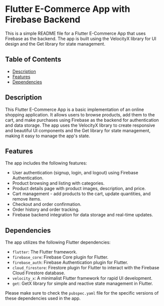 # Flutter E-Commerce App with Firebase Backend

This is a simple README file for a Flutter E-Commerce App that uses Firebase as the backend. The app is built using the VelocityX library for UI design and the Get library for state management.

## Table of Contents

- [Description](#description)
- [Features](#features)
- [Dependencies](#dependencies)

## Description

This Flutter E-Commerce App is a basic implementation of an online shopping application. It allows users to browse products, add them to the cart, and make purchases using Firebase as the backend for authentication and data storage. The app uses the VelocityX library to create responsive and beautiful UI components and the Get library for state management, making it easy to manage the app's state.

## Features

The app includes the following features:

- User authentication (signup, login, and logout) using Firebase Authentication.
- Product browsing and listing with categories.
- Product details page with product images, description, and price.
- Cart management - add products to the cart, update quantities, and remove items.
- Checkout and order confirmation.
- Order history and order tracking.
- Firebase backend integration for data storage and real-time updates.

## Dependencies

The app utilizes the following Flutter dependencies:

- `flutter`: The Flutter framework.
- `firebase_core`: Firebase Core plugin for Flutter.
- `firebase_auth`: Firebase Authentication plugin for Flutter.
- `cloud_firestore`: Firestore plugin for Flutter to interact with the Firebase Cloud Firestore database.
- `velocity_x`: A minimalist Flutter framework for rapid UI development.
- `get`: GetX library for simple and reactive state management in Flutter.

Please make sure to check the `pubspec.yaml` file for the specific versions of these dependencies used in the app.
